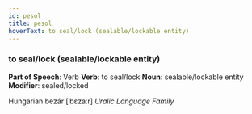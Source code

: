 ```yaml
---
id: pesol
title: pesol
hoverText: to seal/lock (sealable/lockable entity)
---
```


### to seal/lock (sealable/lockable entity)

**Part of Speech**: Verb
**Verb**: to seal/lock
**Noun**: sealable/lockable entity
**Modifier**: sealed/locked

Hungarian bezár [ˈbɛzaːr]
*Uralic Language Family*